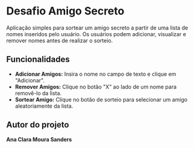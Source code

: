 # **Desafio Amigo Secreto** <br/>
Aplicação simples para sortear um amigo secreto a partir de uma lista de nomes inseridos pelo usuário. Os usuários podem adicionar, visualizar e remover nomes antes de realizar o sorteio. <br/>
## **Funcionalidades** <br/>
* **Adicionar Amigos:** Insira o nome no campo de texto e clique em "Adicionar".
* **Remover Amigos:** Clique no botão "X" ao lado de um nome para removê-lo da lista.
* **Sortear Amigo:** Clique no botão de sorteio para selecionar um amigo aleatoriamente da lista.
## **Autor do projeto** <br/>
**Ana Clara Moura Sanders**

